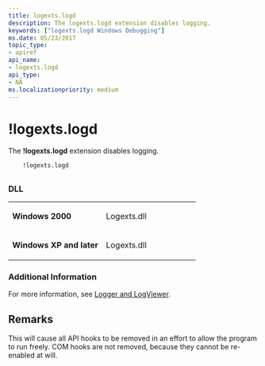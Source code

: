 ```yaml
---
title: logexts.logd
description: The logexts.logd extension disables logging.
keywords: ["logexts.logd Windows Debugging"]
ms.date: 05/23/2017
topic_type:
- apiref
api_name:
- logexts.logd
api_type:
- NA
ms.localizationpriority: medium
---
```


# !logexts.logd


The **!logexts.logd** extension disables logging.

```dbgcmd
    !logexts.logd 
```

## <span id="ddk__logexts_logd_dbg"></span><span id="DDK__LOGEXTS_LOGD_DBG"></span>


### <span id="DLL"></span><span id="dll"></span>DLL

<table>
<colgroup>
<col width="50%" />
<col width="50%" />
</colgroup>
<tbody>
<tr class="odd">
<td align="left"><p><strong>Windows 2000</strong></p></td>
<td align="left"><p>Logexts.dll</p></td>
</tr>
<tr class="even">
<td align="left"><p><strong>Windows XP and later</strong></p></td>
<td align="left"><p>Logexts.dll</p></td>
</tr>
</tbody>
</table>

 

### <span id="Additional_Information"></span><span id="additional_information"></span><span id="ADDITIONAL_INFORMATION"></span>Additional Information

For more information, see [Logger and LogViewer](logger-and-logviewer.md).

## Remarks

This will cause all API hooks to be removed in an effort to allow the program to run freely. COM hooks are not removed, because they cannot be re-enabled at will.

 

 





